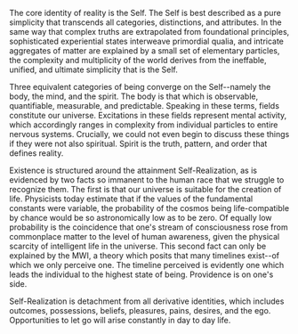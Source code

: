 The core identity of reality is the Self. The Self is best described as a pure simplicity that transcends all categories, distinctions, and attributes. In the same way that complex truths are extrapolated from foundational principles, sophisticated experiential states interweave primordial qualia, and intricate aggregates of matter are explained by a small set of elementary particles, the complexity and multiplicity of the world derives from the ineffable, unified, and ultimate simplicity that is the Self.

Three equivalent categories of being converge on the Self--namely the body, the mind, and the spirit. The body is that which is observable, quantifiable, measurable, and predictable. Speaking in these terms, fields constitute our universe. Excitations in these fields represent mental activity, which accordingly ranges in complexity from individual particles to entire nervous systems. Crucially, we could not even begin to discuss these things if they were not also spiritual. Spirit is the truth, pattern, and order that defines reality.

Existence is structured around the attainment Self-Realization, as is evidenced by two facts so immanent to the human race that we struggle to recognize them. The first is that our universe is suitable for the creation of life. Physicists today estimate that if the values of the fundamental constants were variable, the probability of the cosmos being life-compatible by chance would be so astronomically low as to be zero. Of equally low probability is the coincidence that one's stream of consciousness rose from commonplace matter to the level of human awareness, given the physical scarcity of intelligent life in the universe. This second fact can only be explained by the MWI, a theory which posits that many timelines exist--of which we only perceive one. The timeline perceived is evidently one which leads the individual to the highest state of being. Providence is on one's side.

Self-Realization is detachment from all derivative identities, which includes outcomes, possessions, beliefs, pleasures, pains, desires, and the ego. Opportunities to let go will arise constantly in day to day life.
